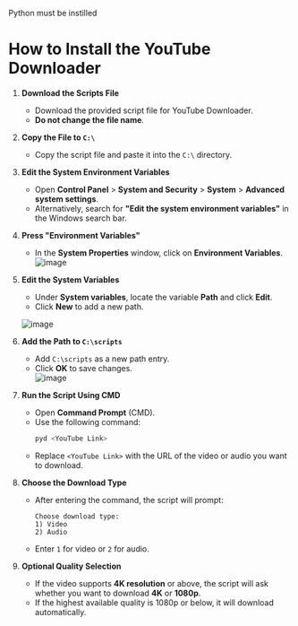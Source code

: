Python must be instilled 
# **How to Install the YouTube Downloader**

1. **Download the Scripts File**  
   - Download the provided script file for YouTube Downloader.  
   - **Do not change the file name**.

2. **Copy the File to `C:\`**  
   - Copy the script file and paste it into the `C:\` directory.

3. **Edit the System Environment Variables**  
   - Open **Control Panel** > **System and Security** > **System** > **Advanced system settings**.  
   - Alternatively, search for **"Edit the system environment variables"** in the Windows search bar.

4. **Press "Environment Variables"**  
   - In the **System Properties** window, click on **Environment Variables**.  
   ![image](https://github.com/user-attachments/assets/d30a333e-1279-47c3-a85f-ce88ddf53c13)

5. **Edit the System Variables**  
   - Under **System variables**, locate the variable **Path** and click **Edit**.  
   - Click **New** to add a new path.

   ![image](https://github.com/user-attachments/assets/2d3d7cf0-a57f-4e19-b1cc-b999505c7e15)

6. **Add the Path to `C:\scripts`**  
   - Add `C:\scripts` as a new path entry.  
   - Click **OK** to save changes.  
   ![image](https://github.com/user-attachments/assets/38dc1909-5033-46fc-ad5c-b5a86f86b06a)

7. **Run the Script Using CMD**  
   - Open **Command Prompt** (CMD).  
   - Use the following command:  
     ```bash
     pyd <YouTube Link>
     ```
   - Replace `<YouTube Link>` with the URL of the video or audio you want to download.

8. **Choose the Download Type**  
   - After entering the command, the script will prompt:  
     ```
     Choose download type:
     1) Video
     2) Audio
     ```  
   - Enter `1` for video or `2` for audio.  

9. **Optional Quality Selection**  
   - If the video supports **4K resolution** or above, the script will ask whether you want to download **4K** or **1080p**.  
   - If the highest available quality is 1080p or below, it will download automatically.

